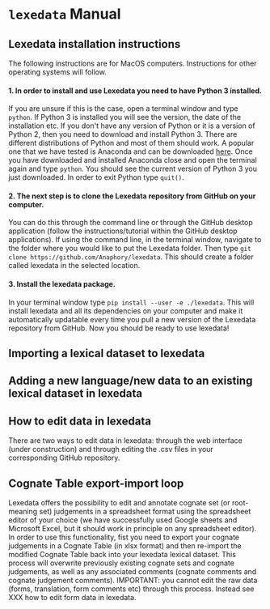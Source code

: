 # `lexedata` Manual

## Lexedata installation instructions

The following instructions are for MacOS computers. Instructions for other operating systems will follow.

#### 1. In order to install and use Lexedata you need to have Python 3 installed.
If you are unsure if this is the case, open a terminal window and type `python`. 
If Python 3 is installed you will see the version, the date of the installation etc. If you don't have any version of Python or it is a version of Python 2, then you need to download and install Python 3. 
There are different distributions of Python and most of them should work. A popular one that we have tested is Anaconda and can be downloaded [here](https://www.anaconda.com/products/individual).
Once you have downloaded and installed Anaconda close and open the terminal again and type `python`. You should see the current version of Python 3 you just downloaded.
In order to exit Python type `quit()`.

#### 2. The next step is to clone the Lexedata repository from GitHub on your computer.
You can do this through the command line or through the GitHub desktop application (follow the instructions/tutorial within the GitHub desktop applications).
If using the command line, in the terminal window, navigate to the folder where you would like to put the Lexedata folder. Then type `git clone https://github.com/Anaphory/lexedata`.
This should create a folder called lexedata in the selected location.

#### 3. Install the lexedata package.
In your terminal window type `pip install --user -e ./lexedata`. This will install lexedata and all its dependencies on your computer and make it automatically updatable every time you pull a new version of the Lexedata repository from GitHub.
Now you should be ready to use lexedata!

## Importing a lexical dataset to lexedata

## Adding a new language/new data to an existing lexical dataset in lexedata

## How to edit data in lexedata

There are two ways to edit data in lexedata: through the web interface (under construction) and through editing the .csv files in your corresponding GitHub repository.

## Cognate Table export-import loop

Lexedata offers the possibility to edit and annotate cognate set (or root-meaning set) judgements in a spreadsheet format using the spreadsheet editor of your choice (we have successfully used Google sheets and Microsoft Excel, but it should work in principle on any spreadsheet editor).
In order to use this functionality, fist you need to export your cognate judgements in a Cognate Table (in xlsx format) and then re-import the modified Cognate Table back into your lexedata lexical dataset. 
This process will overwrite previously existing cognate sets and cognate judgements, as well as any associated comments (cognate comments and cognate judgement comments).
IMPORTANT: you cannot edit the raw data (forms, translation, form comments etc) through this process. Instead see XXX how to edit form data in lexedata.
